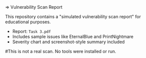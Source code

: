 => Vulnerability Scan Report

This repository contains a "simulated vulnerability scan report" for educational purposes.

- Report: `Task 3.pdf`
- Includes sample issues like EternalBlue and PrintNightmare
- Severity chart and screenshot-style summary included

#This is not a real scan. No tools were installed or run.
